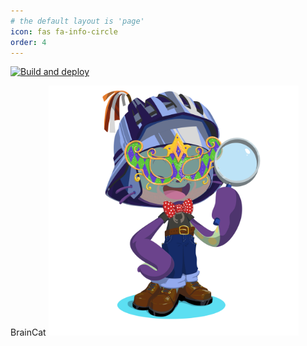 ```yaml
---
# the default layout is 'page'
icon: fas fa-info-circle
order: 4
---
```

[![Build and deploy](https://github.com/brain246/brain246.github.io/actions/workflows/pages-deploy.yml/badge.svg?branch=main)](https://github.com/brain246/brain246.github.io/actions/workflows/pages-deploy.yml)

BrainCat
<img src="https://raw.githubusercontent.com/brain246/brain246.github.io/6c97d8452d28ee3a58e7803f17dfb27cd079e675/_images/octocat-1665201955792.png" alt="drawing" width="400"/>
